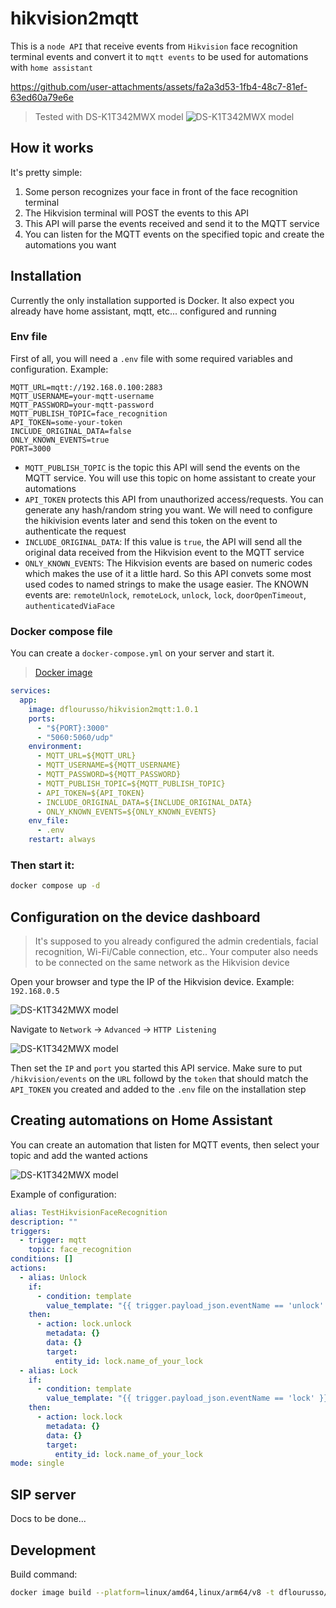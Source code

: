 # hikvision2mqtt

This is a `node API` that receive events from `Hikvision` face recognition terminal 
events and convert it to `mqtt events` to be used for automations with `home assistant`



https://github.com/user-attachments/assets/fa2a3d53-1fb4-48c7-81ef-63ed60a79e6e



> Tested with DS-K1T342MWX model
  ![DS-K1T342MWX model](https://github.com/dflourusso/hikvision2mqtt/blob/main/docs/DS-K1T342MWX.png?raw=true)

## How it works

It's pretty simple:

1. Some person recognizes your face in front of the face recognition terminal
2. The Hikvision terminal will POST the events to this API
3. This API will parse the events received and send it to the MQTT service
4. You can listen for the MQTT events on the specified topic and create the automations you want

## Installation

Currently the only installation supported is Docker. It also expect you already have home assistant, mqtt, etc... configured and running

### Env file

First of all, you will need a `.env` file with some required variables and configuration. Example:

```
MQTT_URL=mqtt://192.168.0.100:2883
MQTT_USERNAME=your-mqtt-username
MQTT_PASSWORD=your-mqtt-password
MQTT_PUBLISH_TOPIC=face_recognition
API_TOKEN=some-your-token
INCLUDE_ORIGINAL_DATA=false
ONLY_KNOWN_EVENTS=true
PORT=3000
```

- `MQTT_PUBLISH_TOPIC` is the topic this API will send the events on the MQTT service. You will use this topic on home assistant to create your automations
- `API_TOKEN` protects this API from unauthorized access/requests. You can generate any hash/random string you want. We will need to configure the hikivision events later and send this token on the event to authenticate the request
- `INCLUDE_ORIGINAL_DATA`: If this value is `true`, the API will send all the original data received from the Hikvision event to the MQTT service
- `ONLY_KNOWN_EVENTS`: The Hikvision events are based on numeric codes which makes the use of it a little hard. So this API convets some most used codes to named strings to make the usage easier. The KNOWN events are: `remoteUnlock`, `remoteLock`, `unlock`, `lock`, `doorOpenTimeout`, `authenticatedViaFace`


### Docker compose file

You can create a `docker-compose.yml` on your server and start it.

> [Docker image](https://hub.docker.com/repository/docker/dflourusso/hikvision2mqtt/general)

```yml
services:
  app:
    image: dflourusso/hikvision2mqtt:1.0.1
    ports:
      - "${PORT}:3000"
      - "5060:5060/udp"
    environment:
      - MQTT_URL=${MQTT_URL}
      - MQTT_USERNAME=${MQTT_USERNAME}
      - MQTT_PASSWORD=${MQTT_PASSWORD}
      - MQTT_PUBLISH_TOPIC=${MQTT_PUBLISH_TOPIC}
      - API_TOKEN=${API_TOKEN}
      - INCLUDE_ORIGINAL_DATA=${INCLUDE_ORIGINAL_DATA}
      - ONLY_KNOWN_EVENTS=${ONLY_KNOWN_EVENTS}
    env_file:
      - .env
    restart: always
```

### Then start it:

```sh
docker compose up -d
```

## Configuration on the device dashboard

> It's supposed to you already configured the admin credentials, facial recognition, Wi-Fi/Cable connection, etc.. Your computer also needs to be connected on the same network as the Hikvision device

Open your browser and type the IP of the Hikvision device. Example: `192.168.0.5`

![DS-K1T342MWX model](https://github.com/dflourusso/hikvision2mqtt/blob/main/docs/sign-in.png?raw=true)

Navigate to `Network` -> `Advanced` -> `HTTP Listening`

![DS-K1T342MWX model](https://github.com/dflourusso/hikvision2mqtt/blob/main/docs/http-listener.png?raw=true)

Then set the `IP` and `port` you started this API service. Make sure to put `/hikvision/events` on the `URL` followd by the `token` that should match the `API_TOKEN` you created and added to the `.env` file on the installation step

## Creating automations on Home Assistant

You can create an automation that listen for MQTT events, then select your topic and add the wanted actions

![DS-K1T342MWX model](https://github.com/dflourusso/hikvision2mqtt/blob/main/docs/new-automation.png?raw=true)

Example of configuration:

```yml
alias: TestHikvisionFaceRecognition
description: ""
triggers:
  - trigger: mqtt
    topic: face_recognition
conditions: []
actions:
  - alias: Unlock
    if:
      - condition: template
        value_template: "{{ trigger.payload_json.eventName == 'unlock' }}"
    then:
      - action: lock.unlock
        metadata: {}
        data: {}
        target:
          entity_id: lock.name_of_your_lock
  - alias: Lock
    if:
      - condition: template
        value_template: "{{ trigger.payload_json.eventName == 'lock' }}"
    then:
      - action: lock.lock
        metadata: {}
        data: {}
        target:
          entity_id: lock.name_of_your_lock
mode: single

```

## SIP server

Docs to be done...

## Development

Build command:

```sh
docker image build --platform=linux/amd64,linux/arm64/v8 -t dflourusso/hikvision2mqtt:latest .
```